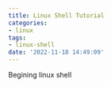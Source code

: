 ```yaml
---
title: Linux Shell Tutorial
categories:
- linux
tags:
- linux-shell
date: '2022-11-18 14:49:09'
---
```


Begining linux shell
